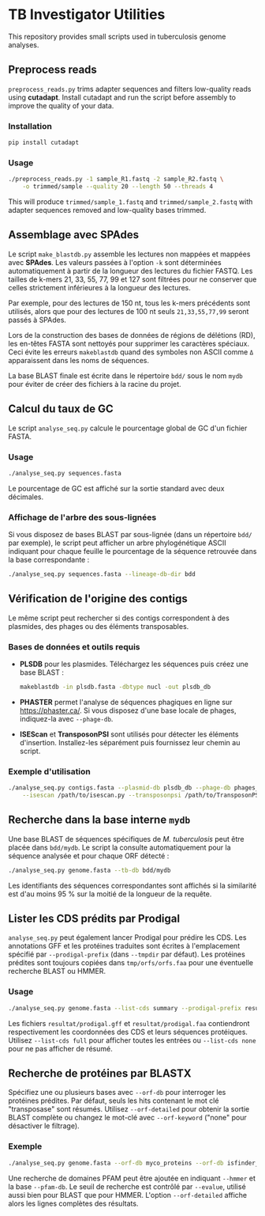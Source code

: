 # TB Investigator Utilities

This repository provides small scripts used in tuberculosis genome analyses.

## Preprocess reads

`preprocess_reads.py` trims adapter sequences and filters low-quality reads
using **cutadapt**. Install cutadapt and run the script before assembly to
improve the quality of your data.

### Installation

```bash
pip install cutadapt
```

### Usage

```bash
./preprocess_reads.py -1 sample_R1.fastq -2 sample_R2.fastq \
    -o trimmed/sample --quality 20 --length 50 --threads 4
```

This will produce `trimmed/sample_1.fastq` and `trimmed/sample_2.fastq` with
adapter sequences removed and low-quality bases trimmed.

## Assemblage avec SPAdes

Le script `make_blastdb.py` assemble les lectures non mappées et mappées avec
**SPAdes**. Les valeurs passées à l'option `-k` sont déterminées
automatiquement à partir de la longueur des lectures du fichier FASTQ. Les
tailles de k-mers 21, 33, 55, 77, 99 et 127 sont filtrées pour ne conserver que
celles strictement inférieures à la longueur des lectures.

Par exemple, pour des lectures de 150 nt, tous les k-mers précédents sont
utilisés, alors que pour des lectures de 100 nt seuls `21,33,55,77,99` seront
passés à SPAdes.

Lors de la construction des bases de données de régions de délétions (RD),
les en-têtes FASTA sont nettoyés pour supprimer les caractères spéciaux.
Ceci évite les erreurs `makeblastdb` quand des symboles non ASCII comme `Δ`
apparaissent dans les noms de séquences.

La base BLAST finale est écrite dans le répertoire `bdd/` sous le nom
`mydb` pour éviter de créer des fichiers à la racine du projet.

## Calcul du taux de GC

Le script `analyse_seq.py` calcule le pourcentage global de GC d'un fichier FASTA.

### Usage

```bash
./analyse_seq.py sequences.fasta
```

Le pourcentage de GC est affiché sur la sortie standard avec deux décimales.

### Affichage de l'arbre des sous-lignées

Si vous disposez de bases BLAST par sous-lignée (dans un répertoire `bdd/` par
exemple), le script peut afficher un arbre phylogénétique ASCII indiquant pour
chaque feuille le pourcentage de la séquence retrouvée dans la base
correspondante :

```bash
./analyse_seq.py sequences.fasta --lineage-db-dir bdd
```

## Vérification de l'origine des contigs

Le même script peut rechercher si des contigs correspondent à des plasmides,
des phages ou des éléments transposables.

### Bases de données et outils requis

- **PLSDB** pour les plasmides. Téléchargez les séquences puis créez une base
  BLAST :

  ```bash
  makeblastdb -in plsdb.fasta -dbtype nucl -out plsdb_db
  ```

- **PHASTER** permet l'analyse de séquences phagiques en ligne sur
  <https://phaster.ca/>. Si vous disposez d'une base locale de phages,
  indiquez-la avec `--phage-db`.

- **ISEScan** et **TransposonPSI** sont utilisés pour détecter les éléments
  d'insertion. Installez-les séparément puis fournissez leur chemin au script.

### Exemple d'utilisation

```bash
./analyse_seq.py contigs.fasta --plasmid-db plsdb_db --phage-db phages_db \
    --isescan /path/to/isescan.py --transposonpsi /path/to/TransposonPSI.pl
```

## Recherche dans la base interne `mydb`

Une base BLAST de séquences spécifiques de *M. tuberculosis* peut être placée
dans `bdd/mydb`. Le script la consulte automatiquement pour la séquence
analysée et pour chaque ORF détecté :

```bash
./analyse_seq.py genome.fasta --tb-db bdd/mydb
```

Les identifiants des séquences correspondantes sont affichés si la similarité
est d'au moins 95 % sur la moitié de la longueur de la requête.

## Lister les CDS prédits par Prodigal

`analyse_seq.py` peut également lancer Prodigal pour prédire les CDS. Les
annotations GFF et les protéines traduites sont écrites à l'emplacement
spécifié par `--prodigal-prefix` (dans `--tmpdir` par défaut). Les protéines
prédites sont toujours copiées dans `tmp/orfs/orfs.faa` pour une éventuelle
recherche BLAST ou HMMER.

### Usage

```bash
./analyse_seq.py genome.fasta --list-cds summary --prodigal-prefix resultat/prodigal
```

Les fichiers `resultat/prodigal.gff` et `resultat/prodigal.faa` contiendront
respectivement les coordonnées des CDS et leurs séquences protéiques. Utilisez
`--list-cds full` pour afficher toutes les entrées ou `--list-cds none` pour ne
pas afficher de résumé.

## Recherche de protéines par BLASTX

Spécifiez une ou plusieurs bases avec `--orf-db` pour interroger les protéines
prédites. Par défaut, seuls les hits contenant le mot clé "transposase" sont
résumés. Utilisez `--orf-detailed` pour obtenir la sortie BLAST complète ou
changez le mot-clé avec `--orf-keyword` ("none" pour désactiver le filtrage).

### Exemple

```bash
./analyse_seq.py genome.fasta --orf-db myco_proteins --orf-db isfinder_prot
```

Une recherche de domaines PFAM peut être ajoutée en indiquant `--hmmer` et la
base `--pfam-db`. Le seuil de recherche est contrôlé par `--evalue`, utilisé
aussi bien pour BLAST que pour HMMER. L'option `--orf-detailed` affiche alors
les lignes complètes des résultats.
